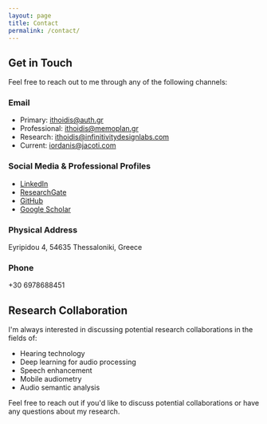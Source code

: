 ```yaml
---
layout: page
title: Contact
permalink: /contact/
---
```


## Get in Touch

Feel free to reach out to me through any of the following channels:

### Email
- Primary: [ithoidis@auth.gr](mailto:ithoidis@auth.gr)
- Professional: [ithoidis@memoplan.gr](mailto:ithoidis@memoplan.gr)
- Research: [ithoidis@infinitivitydesignlabs.com](mailto:ithoidis@infinitivitydesignlabs.com)
- Current: [iordanis@jacoti.com](mailto:iordanis@jacoti.com)

### Social Media & Professional Profiles
- [LinkedIn](https://www.linkedin.com/in/ithoidis/)
- [ResearchGate](https://www.researchgate.net/profile/Iordanis-Thoidis)
- [GitHub](https://github.com/ithoidis)
- [Google Scholar](https://scholar.google.com/citations?user=FbJnHQEAAAAJ)

### Physical Address
Eyripidou 4, 54635 Thessaloniki, Greece

### Phone
+30 6978688451

## Research Collaboration

I'm always interested in discussing potential research collaborations in the fields of:
- Hearing technology
- Deep learning for audio processing
- Speech enhancement
- Mobile audiometry
- Audio semantic analysis

Feel free to reach out if you'd like to discuss potential collaborations or have any questions about my research.